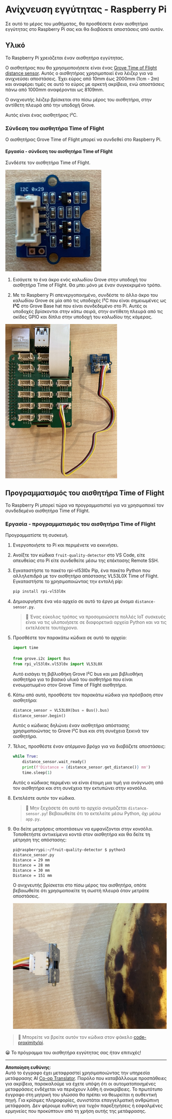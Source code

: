 <!--
CO_OP_TRANSLATOR_METADATA:
{
  "original_hash": "6145a1d791731c8a9d0afd0a1bae5108",
  "translation_date": "2025-08-27T20:02:56+00:00",
  "source_file": "4-manufacturing/lessons/4-trigger-fruit-detector/pi-proximity.md",
  "language_code": "el"
}
-->
# Ανίχνευση εγγύτητας - Raspberry Pi

Σε αυτό το μέρος του μαθήματος, θα προσθέσετε έναν αισθητήρα εγγύτητας στο Raspberry Pi σας και θα διαβάσετε αποστάσεις από αυτόν.

## Υλικό

Το Raspberry Pi χρειάζεται έναν αισθητήρα εγγύτητας.

Ο αισθητήρας που θα χρησιμοποιήσετε είναι ένας [Grove Time of Flight distance sensor](https://www.seeedstudio.com/Grove-Time-of-Flight-Distance-Sensor-VL53L0X.html). Αυτός ο αισθητήρας χρησιμοποιεί ένα λέιζερ για να ανιχνεύσει αποστάσεις. Έχει εύρος από 10mm έως 2000mm (1cm - 2m) και αναφέρει τιμές σε αυτό το εύρος με αρκετή ακρίβεια, ενώ αποστάσεις πάνω από 1000mm αναφέρονται ως 8109mm.

Ο ανιχνευτής λέιζερ βρίσκεται στο πίσω μέρος του αισθητήρα, στην αντίθετη πλευρά από την υποδοχή Grove.

Αυτός είναι ένας αισθητήρας I²C.

### Σύνδεση του αισθητήρα Time of Flight

Ο αισθητήρας Grove Time of Flight μπορεί να συνδεθεί στο Raspberry Pi.

#### Εργασία - σύνδεση του αισθητήρα Time of Flight

Συνδέστε τον αισθητήρα Time of Flight.

![Ένας αισθητήρας Grove Time of Flight](../../../../../translated_images/grove-time-of-flight-sensor.d82ff2165bfded9f485de54d8d07195a6270a602696825fca19f629ddfe94e86.el.png)

1. Εισάγετε το ένα άκρο ενός καλωδίου Grove στην υποδοχή του αισθητήρα Time of Flight. Θα μπει μόνο με έναν συγκεκριμένο τρόπο.

1. Με το Raspberry Pi απενεργοποιημένο, συνδέστε το άλλο άκρο του καλωδίου Grove σε μία από τις υποδοχές I²C που είναι σημειωμένες ως **I²C** στο Grove Base hat που είναι συνδεδεμένο στο Pi. Αυτές οι υποδοχές βρίσκονται στην κάτω σειρά, στην αντίθετη πλευρά από τις ακίδες GPIO και δίπλα στην υποδοχή του καλωδίου της κάμερας.

![Ο αισθητήρας Grove Time of Flight συνδεδεμένος στην υποδοχή I²C](../../../../../translated_images/pi-time-of-flight-sensor.58c8dc04eb3bfb57a7c3019f031433ef4d798d4d7603d565afbf6f3802840dba.el.png)

## Προγραμματισμός του αισθητήρα Time of Flight

Το Raspberry Pi μπορεί τώρα να προγραμματιστεί για να χρησιμοποιεί τον συνδεδεμένο αισθητήρα Time of Flight.

### Εργασία - προγραμματισμός του αισθητήρα Time of Flight

Προγραμματίστε τη συσκευή.

1. Ενεργοποιήστε το Pi και περιμένετε να εκκινήσει.

1. Ανοίξτε τον κώδικα `fruit-quality-detector` στο VS Code, είτε απευθείας στο Pi είτε συνδεθείτε μέσω της επέκτασης Remote SSH.

1. Εγκαταστήστε το πακέτο rpi-vl53l0x Pip, ένα πακέτο Python που αλληλεπιδρά με τον αισθητήρα απόστασης VL53L0X Time of Flight. Εγκαταστήστε το χρησιμοποιώντας την εντολή pip:

    ```sh
    pip install rpi-vl53l0x
    ```

1. Δημιουργήστε ένα νέο αρχείο σε αυτό το έργο με όνομα `distance-sensor.py`.

    > 💁 Ένας εύκολος τρόπος να προσομοιώσετε πολλές IoT συσκευές είναι να τις υλοποιήσετε σε διαφορετικά αρχεία Python και να τις εκτελέσετε ταυτόχρονα.

1. Προσθέστε τον παρακάτω κώδικα σε αυτό το αρχείο:

    ```python
    import time
    
    from grove.i2c import Bus
    from rpi_vl53l0x.vl53l0x import VL53L0X
    ```

    Αυτό εισάγει τη βιβλιοθήκη Grove I²C bus και μια βιβλιοθήκη αισθητήρα για το βασικό υλικό του αισθητήρα που είναι ενσωματωμένο στον Grove Time of Flight αισθητήρα.

1. Κάτω από αυτό, προσθέστε τον παρακάτω κώδικα για πρόσβαση στον αισθητήρα:

    ```python
    distance_sensor = VL53L0X(bus = Bus().bus)
    distance_sensor.begin()    
    ```

    Αυτός ο κώδικας δηλώνει έναν αισθητήρα απόστασης χρησιμοποιώντας το Grove I²C bus και στη συνέχεια ξεκινά τον αισθητήρα.

1. Τέλος, προσθέστε έναν ατέρμονο βρόχο για να διαβάζετε αποστάσεις:

    ```python
    while True:
        distance_sensor.wait_ready()
        print(f'Distance = {distance_sensor.get_distance()} mm')
        time.sleep(1)
    ```

    Αυτός ο κώδικας περιμένει να είναι έτοιμη μια τιμή για ανάγνωση από τον αισθητήρα και στη συνέχεια την εκτυπώνει στην κονσόλα.

1. Εκτελέστε αυτόν τον κώδικα.

    > 💁 Μην ξεχάσετε ότι αυτό το αρχείο ονομάζεται `distance-sensor.py`! Βεβαιωθείτε ότι το εκτελείτε μέσω Python, όχι μέσω `app.py`.

1. Θα δείτε μετρήσεις αποστάσεων να εμφανίζονται στην κονσόλα. Τοποθετήστε αντικείμενα κοντά στον αισθητήρα και θα δείτε τη μέτρηση της απόστασης:

    ```output
    pi@raspberrypi:~/fruit-quality-detector $ python3 distance_sensor.py 
    Distance = 29 mm
    Distance = 28 mm
    Distance = 30 mm
    Distance = 151 mm
    ```

    Ο ανιχνευτής βρίσκεται στο πίσω μέρος του αισθητήρα, οπότε βεβαιωθείτε ότι χρησιμοποιείτε τη σωστή πλευρά όταν μετράτε αποστάσεις.

    ![Ο ανιχνευτής στο πίσω μέρος του αισθητήρα Time of Flight δείχνει προς μια μπανάνα](../../../../../translated_images/time-of-flight-banana.079921ad8b1496e4525dc26b4cdc71a076407aba3e72ba113ba2e38febae92c5.el.png)

> 💁 Μπορείτε να βρείτε αυτόν τον κώδικα στον φάκελο [code-proximity/pi](../../../../../4-manufacturing/lessons/4-trigger-fruit-detector/code-proximity/pi).

😀 Το πρόγραμμα του αισθητήρα εγγύτητας σας ήταν επιτυχές!

---

**Αποποίηση ευθύνης**:  
Αυτό το έγγραφο έχει μεταφραστεί χρησιμοποιώντας την υπηρεσία μετάφρασης AI [Co-op Translator](https://github.com/Azure/co-op-translator). Παρόλο που καταβάλλουμε προσπάθειες για ακρίβεια, παρακαλούμε να έχετε υπόψη ότι οι αυτοματοποιημένες μεταφράσεις ενδέχεται να περιέχουν λάθη ή ανακρίβειες. Το πρωτότυπο έγγραφο στη μητρική του γλώσσα θα πρέπει να θεωρείται η αυθεντική πηγή. Για κρίσιμες πληροφορίες, συνιστάται επαγγελματική ανθρώπινη μετάφραση. Δεν φέρουμε ευθύνη για τυχόν παρεξηγήσεις ή εσφαλμένες ερμηνείες που προκύπτουν από τη χρήση αυτής της μετάφρασης.